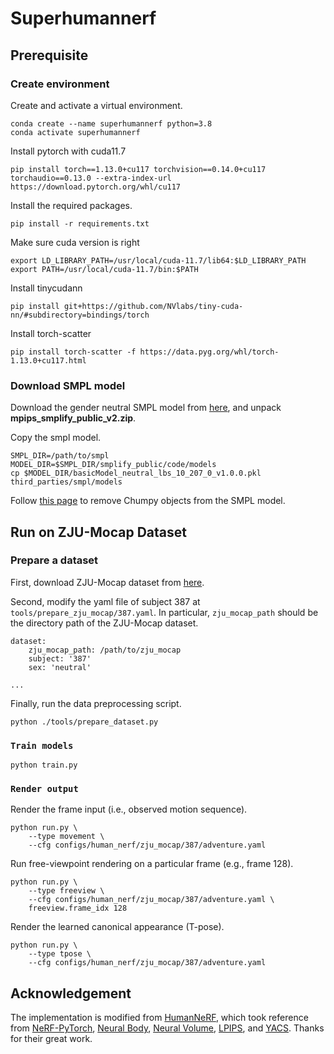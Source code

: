 # Superhumannerf

## Prerequisite

### Create environment

Create and activate a virtual environment.

    conda create --name superhumannerf python=3.8
    conda activate superhumannerf

Install pytorch with cuda11.7

    pip install torch==1.13.0+cu117 torchvision==0.14.0+cu117 torchaudio==0.13.0 --extra-index-url https://download.pytorch.org/whl/cu117

Install the required packages.

    pip install -r requirements.txt

Make sure cuda version is right

    export LD_LIBRARY_PATH=/usr/local/cuda-11.7/lib64:$LD_LIBRARY_PATH
    export PATH=/usr/local/cuda-11.7/bin:$PATH

Install tinycudann

    pip install git+https://github.com/NVlabs/tiny-cuda-nn/#subdirectory=bindings/torch

Install torch-scatter

    pip install torch-scatter -f https://data.pyg.org/whl/torch-1.13.0+cu117.html


### Download SMPL model

Download the gender neutral SMPL model from [here](https://smplify.is.tue.mpg.de/), and unpack **mpips_smplify_public_v2.zip**.

Copy the smpl model.

    SMPL_DIR=/path/to/smpl
    MODEL_DIR=$SMPL_DIR/smplify_public/code/models
    cp $MODEL_DIR/basicModel_neutral_lbs_10_207_0_v1.0.0.pkl third_parties/smpl/models

Follow [this page](https://github.com/vchoutas/smplx/tree/master/tools) to remove Chumpy objects from the SMPL model.

## Run on ZJU-Mocap Dataset

### Prepare a dataset

First, download ZJU-Mocap dataset from [here](https://github.com/zju3dv/neuralbody/blob/master/INSTALL.md#zju-mocap-dataset). 

Second, modify the yaml file of subject 387 at `tools/prepare_zju_mocap/387.yaml`. In particular,  `zju_mocap_path` should be the directory path of the ZJU-Mocap dataset.

```
dataset:
    zju_mocap_path: /path/to/zju_mocap
    subject: '387'
    sex: 'neutral'

...
```
    
Finally, run the data preprocessing script.

    python ./tools/prepare_dataset.py

### `Train models`

    python train.py


### `Render output`

Render the frame input (i.e., observed motion sequence).

    python run.py \
        --type movement \
        --cfg configs/human_nerf/zju_mocap/387/adventure.yaml 

Run free-viewpoint rendering on a particular frame (e.g., frame 128).

    python run.py \
        --type freeview \
        --cfg configs/human_nerf/zju_mocap/387/adventure.yaml \
        freeview.frame_idx 128


Render the learned canonical appearance (T-pose).

    python run.py \
        --type tpose \
        --cfg configs/human_nerf/zju_mocap/387/adventure.yaml 

## Acknowledgement

The implementation is modified from [HumanNeRF](https://github.com/chungyiweng/humannerf), which took reference from [NeRF-PyTorch](https://github.com/yenchenlin/nerf-pytorch), [Neural Body](https://github.com/zju3dv/neuralbody), [Neural Volume](https://github.com/facebookresearch/neuralvolumes), [LPIPS](https://github.com/richzhang/PerceptualSimilarity), and [YACS](https://github.com/rbgirshick/yacs). Thanks for their great work.